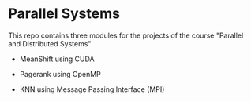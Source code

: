 # Parallel Systems 

This repo contains three modules for the projects of the course "Parallel and Distributed Systems"

- MeanShift using CUDA  

- Pagerank using OpenMP

- KNN using Message Passing Interface (MPI)

